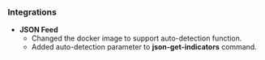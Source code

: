 
### Integrations
- __JSON Feed__
    - Changed the docker image to support auto-detection function.
    - Added auto-detection parameter to **json-get-indicators** command.